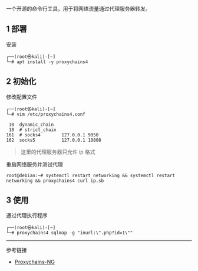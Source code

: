 一个开源的命令行工具，用于将网络流量通过代理服务器转发。

## 1 部署

安装

```shell
┌──(root㉿kali)-[~]
└─# apt install -y proxychains4
```

## 2 初始化

修改配置文件

```shell
┌──(root㉿kali)-[~]
└─# vim /etc/proxychains4.conf
```

```
 10  dynamic_chain
 18  # strict_chain
161  # socks4        127.0.0.1 9050
162  socks5          127.0.0.1 10808
```

> 这里的代理服务器只允许 ip 格式

重启网络服务并测试代理

```shell
root@debian:~# systemctl restart networking && systemctl restart networking && proxychains4 curl ip.sb
```

## 3 使用

通过代理执行程序

```shell
┌──(root㉿kali)-[~]
└─# proxychains4 sqlmap -g "inurl:\".php?id=1\""
```

---

参考链接

- [Proxychains-NG](https://github.com/rofl0r/proxychains-ng)
